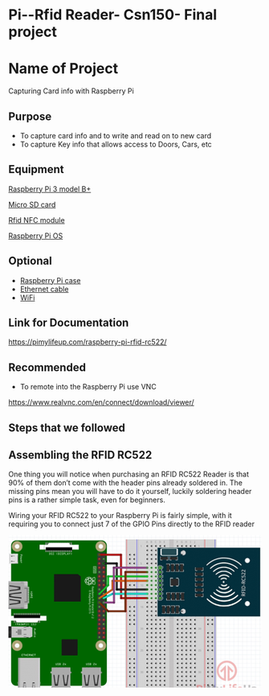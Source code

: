 # Pi--Rfid Reader- Csn150- Final project

# Name of Project

Capturing Card info with Raspberry Pi

## Purpose 

+ To capture card info and to write and read on to new card
+ To capture Key info that allows access to Doors, Cars, etc


## Equipment 
[Raspberry Pi 3 model B+](https://www.amazon.com/ELEMENT-Element14-Raspberry-Pi-Motherboard/dp/B07P4LSDYV/ref=sr_1_3?crid=2A2LYXLB9ADCK&keywords=raspberry+pi+3b&qid=1683315210&sprefix=Raspberry+pi%2Caps%2C98&sr=8-3&ufe=app_do%3Aamzn1.fos.006c50ae-5d4c-4777-9bc0-4513d670b6bc)

[Micro SD card](https://www.amazon.com/Amazon-Basics-microSDXC-Memory-Adapter/dp/B08TJRVWV1/ref=sr_1_1_ffob_sspa?crid=YGEUUGT5R37B&keywords=micro+sd+card&qid=1683315379&sprefix=micro+sd+card+%2Caps%2C102&sr=8-1-spons&psc=1&spLa=ZW5jcnlwdGVkUXVhbGlmaWVyPUEzUTlYVFMzQTFLR0YmZW5jcnlwdGVkSWQ9QTA5NzA0NzUxUURHVE9OMjdWQ0Q5JmVuY3J5cHRlZEFkSWQ9QTA2Njg3NDYzM1dDMk5KQ0QyMEJZJndpZGdldE5hbWU9c3BfYXRmJmFjdGlvbj1jbGlja1JlZGlyZWN0JmRvTm90TG9nQ2xpY2s9dHJ1ZQ==)

[Rfid NFC module](https://www.amazon.com/SunFounder-Mifare-Reader-Arduino-Raspberry/dp/B07KGBJ9VG/ref=sr_1_9?crid=3EEXYCDBQY0H2&keywords=raspberry+pi+rfid&qid=1683315512&sprefix=raspberry+pi+rfi%2Caps%2C87&sr=8-9)

[Raspberry Pi OS](https://www.raspberrypi.com/software/)



## Optional 
+ [Raspberry Pi case](https://pimylifeup.com/raspberry-pi-cases/)
+ [Ethernet cable](https://www.amazon.com/s?k=ethernet+cable&i=electronics&linkCode=ll2&linkId=02e41d9fa01024a7d309428447c04a05&tag=pimylifeup-20&ref=as_li_ss_tl)
+ [WiFi](https://www.amazon.com/gp/product/B003MTTJOY/ref=as_li_ss_tl?ie=UTF8&linkCode=ll1&tag=pimylifeup-20&linkId=9328ab6b928f18dc755fc5c52212800b)

## Link for Documentation

https://pimylifeup.com/raspberry-pi-rfid-rc522/



## Recommended 

+ To remote into the Raspberry Pi use VNC 

https://www.realvnc.com/en/connect/download/viewer/


## Steps that we followed 

## Assembling the RFID RC522

One thing you will notice when purchasing an RFID RC522 Reader is that 90% of them don’t come with the header pins already soldered in. The missing pins mean you will have to do it yourself, luckily soldering header pins is a rather simple task, even for beginners.

Wiring your RFID RC522 to your Raspberry Pi is fairly simple, with it requiring you to connect just 7 of the GPIO Pins directly to the RFID reader

![Connectin pi to rfid](https://github.com/NayD101/Pi--Rfid-/blob/main/pi%20rfid%20connect.jpg)










